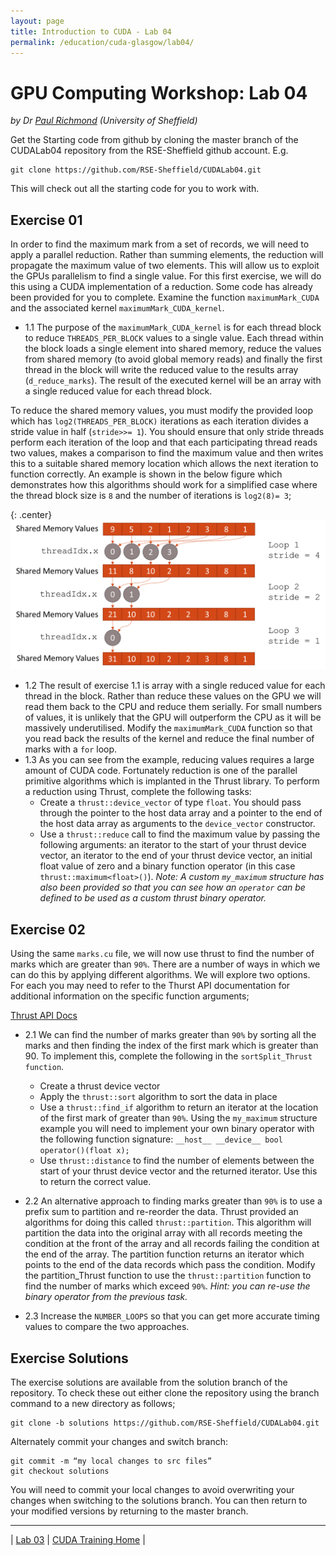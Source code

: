 ```yaml
---
layout: page
title: Introduction to CUDA - Lab 04
permalink: /education/cuda-glasgow/lab04/
---
```


# GPU Computing Workshop: Lab 04 #

*by Dr [Paul Richmond](http://paulrichmond.shef.ac.uk/) (University of Sheffield)*

Get the Starting code from github by cloning the master branch of the CUDALab04 repository from the RSE-Sheffield github account. E.g. 
    
    git clone https://github.com/RSE-Sheffield/CUDALab04.git
    
This will check out all the starting code for you to work with.

## Exercise 01 ##

In order to find the maximum mark from a set of records, we will need to apply a parallel reduction. Rather than summing elements, the reduction will propagate the maximum value of two elements. This will allow us to exploit the GPUs parallelism to find a single value. For this first exercise, we will do this using a CUDA implementation of a reduction. Some code has already been provided for you to complete. Examine the function `maximumMark_CUDA` and the associated kernel `maximumMark_CUDA_kernel`. 

* 1.1	The purpose of the `maximumMark_CUDA_kernel` is for each thread block to reduce `THREADS_PER_BLOCK` values to a single value. Each thread within the block loads a single element into shared memory, reduce the values from shared memory (to avoid global memory reads) and finally the first thread in the block will write the reduced value to the results array (`d_reduce_marks`). The result of the executed kernel will be an array with a single reduced value for each thread block. 

To reduce the shared memory values, you must modify the provided loop which has `log2(THREADS_PER_BLOCK)` iterations as each iteration divides a stride value in half (`stride>>= 1`). You should ensure that only stride threads perform each iteration of the loop and that each participating thread reads two values, makes a comparison to find the maximum value and then writes this to a suitable shared memory location which allows the next iteration to function correctly. An example is shown in the below figure which demonstrates how this algorithms should work for a simplified case where the thread block size is `8` and the number of iterations is `log2(8)= 3`;


{: .center}
![Reduction Pattern](\static\img\cuda\reduction.png)
 

* 1.2	The result of exercise 1.1 is array with a single reduced value for each thread in the block. Rather than reduce these values on the GPU we will read them back to the CPU and reduce them serially. For small numbers of values, it is unlikely that the GPU will outperform the CPU as it will be massively underutilised. Modify the `maximumMark_CUDA` function so that you read back the results of the kernel and reduce the final number of marks with a `for` loop.
* 1.3	As you can see from the example, reducing values requires a large amount of CUDA code. Fortunately reduction is one of the parallel primitive algorithms which is implanted in the Thrust library. To perform a reduction using Thrust, complete the following tasks:
    * Create a `thrust::device_vector` of type `float`. You should pass through the pointer to the host data array and a pointer to the end of the host data array as arguments to the `device_vector` constructor.
    * Use a `thrust::reduce` call to find the maximum value by passing the following arguments: an iterator to the start of your thrust device vector, an iterator to the end of your thrust device vector, an initial float value of zero and a binary function operator (in this case `thrust::maximum<float>()`). *Note: A custom `my_maximum` structure has also been provided so that you can see how an `operator` can be defined to be used as a custom thrust binary operator.*
    
## Exercise 02 ##

Using the same `marks.cu` file, we will now use thrust to find the number of marks which are greater than `90%`. There are a number of ways in which we can do this by applying different algorithms. We will explore two options. For each you may need to refer to the Thurst API documentation for additional information on the specific function arguments;

[Thrust API Docs](http://thrust.github.io/doc/modules.html)

* 2.1	We can find the number of marks greater than `90%` by sorting all the marks and then finding the index of the first mark which is greater than 90. To implement this, complete the following in the `sortSplit_Thrust function`.
    * Create a thrust device vector 
    * Apply the `thrust::sort` algorithm to sort the data in place
    * Use a `thrust::find_if` algorithm to return an iterator at the location of the first mark of greater than `90%`. Using the `my_maximum` structure example you will need to implement your own binary operator with the following function signature:
    ```__host__ __device__ bool operator()(float x);```
    * Use `thrust::distance` to find the number of elements between the start of your thrust device vector and the returned iterator. Use this to return the correct value.
    
* 2.2	An alternative approach to finding marks greater than `90%` is to use a prefix sum to partition and re-reorder the data. Thrust provided an algorithms for doing this called `thrust::partition`. This algorithm will partition the data into the original array with all records meeting the condition at the front of the array and all records failing the condition at the end of the array.  The partition function returns an iterator which points to the end of the data records which pass the condition. Modify the partition_Thrust function to use the `thrust::partition` function to find the number of marks which exceed `90%`. *Hint: you can re-use the binary operator from the previous task.*

* 2.3	Increase the `NUMBER_LOOPS` so that you can get more accurate timing values to compare the two approaches.

## Exercise Solutions ##

The exercise solutions are available from the solution branch of the repository. To check these out either clone the repository using the branch command to a new directory as follows;

    git clone -b solutions https://github.com/RSE-Sheffield/CUDALab04.git
 
Alternately commit your changes and switch branch:

    git commit -m “my local changes to src files” 
    git checkout solutions

You will need to commit your local changes to avoid overwriting your changes when switching to the solutions branch. You can then return to your modified versions by returning to the master branch.


---

&#124; [Lab 03](../lab03) &#124; [CUDA Training Home](../) &#124; 


